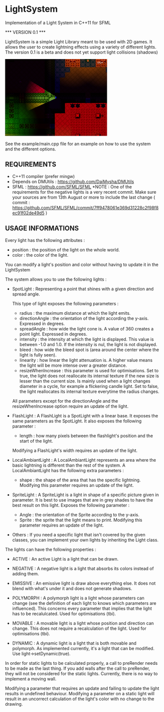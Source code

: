 # LightSystem
Implementation of a Light System in C++11 for SFML

*** VERSION 0.1 ***

LightSystem is a simple Light Library meant to be used with 2D games. It allows the user to create lightning effects using a variety of different lights.
The version 0.1 is a beta and does not yet support light collisions (shadows)

<img src="https://github.com/DaiMysha/LightSystem/blob/dev/screens/introduction.png" alt="Introduction" height="250px">

See the example/main.cpp file for an example on how to use the system and the different options.
	
REQUIREMENTS
------------

* C++11 compiler (prefer mingw)
* Depends on DMUtils : https://github.com/DaiMysha/DMUtils
* SFML : https://github.com/SFML/SFML
	*NOTE : One of the requirements for the negative lights is a very recent commit. Make sure your sources are from 13th August or more to include the last change ( commit : https://github.com/SFML/SFML/commit/7ff9478061e369d31228c2f98f8ec91f02de49d5 )

USAGE INFORMATIONS
------------------

Every light has the following attributes :

* position : the position of the light on the whole world.
* color : the color of the light.

You can modify a light's position and color without having to update it in the LightSystem

The system allows you to use the following lights :

* SpotLight :
	Representing a point that shines with a given direction and spread angle.
	
	This type of light exposes the following parameters :
	* radius : the maximum distance at which the light emits.
	* directionAngle : the orientation of the light according the y-axis. Expressed in degrees.
	* spreadAngle : how wide the light cone is. A value of 360 creates a point light. Expressed in degrees.
	* intensity : the intensity at which the light is displayed. This value is between -1.0 and 1.0. If the intensity is nul, the light is not displayed.
	* bleed : how wide the bleed spot is (area around the center where the light is fully seen).
	* linearity : how linear the light attenuation is. A higher value means the light will be more intense over a greater distance.
	* resizeWhenIncrease : this parameter is used for optimisations. Set to true, the light does not reallocate its internal texture if the new size is lesser than the current size. Is mainly used when a light changes diameter in a cycle, for example a flickering candle light. Set to false, the light reallocates its internal texture everytime the radius changes.
	
	All parameters except for the directionAngle and the resizeWhenIncrease option require an update of the light.

* FlashLight :
	A FlashLight is a SpotLight with a linear base. It exposes the same parameters as the SpotLight.
	It also exposes the following parameter :
	* length : how many pixels between the flashlight's position and the start of the light.
	
	Modifying a FlashLight's width requires an update of the light.

* LocalAmbiantLight :
	A LocalAmbiantLight represents an area where the basic lightning is different than the rest of the system.
	A LocalAmbiantLight has the following extra parameters :
	* shape : the shape of the area that has the specific lightning. Modifying this parameter requires an update of the light.

* SpriteLight :
	A SpriteLight is a light in shape of a specific picture given in parameter. It is best to use images that are in grey shades to have the best result on this light.
	Exposes the following parameter :
	* Angle : the orientation of the Sprite according to the y-axis.
	* Sprite : the sprite that the light means to print. Modifying this parameter requires an update of the light.

* Others :
	If you need a specific light that isn't covered by the given classes, you can implement your own lights by inheriting the Light class.

The lights can have the following properties :

* ACTIVE :
	An active Light is a light that can be drawn.
	
* NEGATIVE :
	A negative light is a light that absorbs its colors instead of adding them.
	
* EMISSIVE :
	An emissive light is draw above everything else. It does not blend with what's under it and does not generate shadows.
	
	
* POLYMORPH :
	A polymorph light is a light whose parameters can change (see the definition of each light to knows which parameters are influenced). This concerns every parameter that implies that the light has to be recalulcated. Used for optimisations (tbi).
	
* MOVABLE :
	A movable light is a light whose position and direction can change. This does not require a recalculation of the light. Used for optimisations (tbi).
	
* DYNAMIC :
	A dynamic light is a light that is both movable and polymorph. As implemented currently, it's a light that can be modified. Use light->setDynamic(true).
	
In order for static lights to be calculated properly, a call to preRender needs to be made as the last thing. If you add walls after the call to preRender, they will not be considered for the static lights.
Currently, there is no way to implement a moving wall.
	
	
Modifying a parameter that requires an update and failing to update the light results in undefined behaviour.
Modifying a parameter on a static light will result in an uncorrect calculation of the light's color with no change to the drawing.

